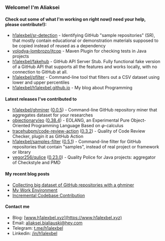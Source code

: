 ### Welcome! I'm Aliaksei

#### Check out some of what I'm working on right now(I need your help, please contribute!):

- [h1alexbel/sr-detection](https://github.com/h1alexbel/sr-detection) - Identifying GitHub &#34;sample repositories&#34; (SR), that mostly contain educational or demonstration materials supposed to be copied instead of reused as a dependency
- [volodya-lombrozo/jtcop](https://github.com/volodya-lombrozo/jtcop) - Maven Plugin for checking tests in Java projects
- [h1alexbel/fakehub](https://github.com/h1alexbel/fakehub) - GitHub API Server Stub. Fully functional fake version of a GitHub API that supports all the features and works locally, with no connection to GitHub at all.
- [h1alexbel/pfilter](https://github.com/h1alexbel/pfilter) - Command-line tool that filters out a CSV dataset using lower and upper percentiles
- [h1alexbel/h1alexbel.github.io](https://github.com/h1alexbel/h1alexbel.github.io) - My blog about Programming

#### Latest releases I've contributed to

- [h1alexbel/ghminer](https://github.com/h1alexbel/ghminer) ([0.0.5](https://github.com/h1alexbel/ghminer/releases/tag/0.0.5)) - Command-line GitHub repository miner that aggregates dataset for your researches
- [objectionary/eo](https://github.com/objectionary/eo) ([0.38.4](https://github.com/objectionary/eo/releases/tag/0.38.4)) - EOLANG, an Experimental Pure Object-Oriented Programming Language Based on 𝜑-calculus
- [tracehubpm/code-review-action](https://github.com/tracehubpm/code-review-action) ([0.3.2](https://github.com/tracehubpm/code-review-action/releases/tag/0.3.2)) - Quality of Code Review Checker, plugin it as GitHub Action
- [h1alexbel/samples-filter](https://github.com/h1alexbel/samples-filter) ([0.5.1](https://github.com/h1alexbel/samples-filter/releases/tag/0.5.1)) - Command-line filter for GitHub repositories that contain &#34;samples&#34;, instead of real project or framework or library
- [yegor256/qulice](https://github.com/yegor256/qulice) ([0.23.0](https://github.com/yegor256/qulice/releases/tag/0.23.0)) - Quality Police for Java projects: aggregator of Checkstyle and PMD

#### My recent blog posts

- [Collecting big dataset of GitHub repositories with a ghminer](https://www.h1alexbel.xyz/2024/05/24/ghminer.html)
- [My Work Environment](https://www.h1alexbel.xyz/2024/03/17/my-work-environment.html)
- [Incremental Codebase Contribution](https://www.h1alexbel.xyz/2024/01/05/incremental-contribution.html)

#### Contact me

- Blog: [www.h1alexbel.xyz](https://www.h1alexbel.xyz)
- Email: [aliaksei.bialiauski@hey.com](mailto:aliaksei.bialiauski@hey.com)
- Telegram: [t.me/h1alexbel](https://t.me/h1alexbel)
- Linkedin: [/in/h1alexbel](https://www.linkedin.com/in/h1alexbel)
